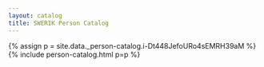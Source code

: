 ```yaml
---
layout: catalog
title: SWERIK Person Catalog
---
```

{% assign p = site.data._person-catalog.i-Dt448JefoURo4sEMRH39aM %}
{% include person-catalog.html p=p %}


